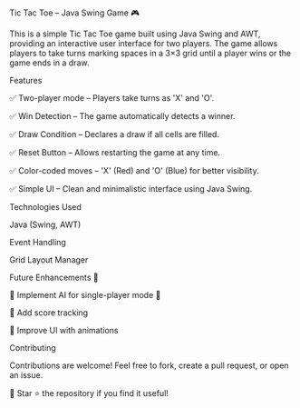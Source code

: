 Tic Tac Toe – Java Swing Game 🎮

This is a simple Tic Tac Toe game built using Java Swing and AWT, providing an interactive user interface for two players. The game allows players to take turns marking spaces in a 3×3 grid until a player wins or the game ends in a draw.

Features

✅ Two-player mode – Players take turns as 'X' and 'O'.

✅ Win Detection – The game automatically detects a winner.

✅ Draw Condition – Declares a draw if all cells are filled.

✅ Reset Button – Allows restarting the game at any time.

✅ Color-coded moves – 'X' (Red) and 'O' (Blue) for better visibility.

✅ Simple UI – Clean and minimalistic interface using Java Swing.


Technologies Used

Java (Swing, AWT)

Event Handling

Grid Layout Manager

Future Enhancements 🚀

🔹 Implement AI for single-player mode 🤖

🔹 Add score tracking

🔹 Improve UI with animations

Contributing

Contributions are welcome! Feel free to fork, create a pull request, or open an issue.

📌 Star ⭐ the repository if you find it useful!
